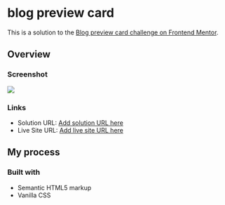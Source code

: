 # blog preview card

This is a solution to the [Blog preview card challenge on Frontend Mentor](https://www.frontendmentor.io/challenges/blog-preview-card-ckPaj01IcS).

## Overview

### Screenshot

![](https://i.postimg.cc/mZzt0LTL/image.png)

### Links

- Solution URL: [Add solution URL here](https://www.frontendmentor.io/solutions/blog-preview-card-gaBEMjF-sb)
- Live Site URL: [Add live site URL here](https://ei7mo.github.io/blog-preview-card/)

## My process

### Built with

- Semantic HTML5 markup
- Vanilla CSS
